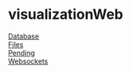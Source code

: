 # visualizationWeb

[Database](VisualizationWeb/Database.md)  
[Files](VisualizationWeb/File_Structure.md)  
[Pending](VisualizationWeb/Pending.md)  
[Websockets](VisualizationWeb/WebSockets.md)  
